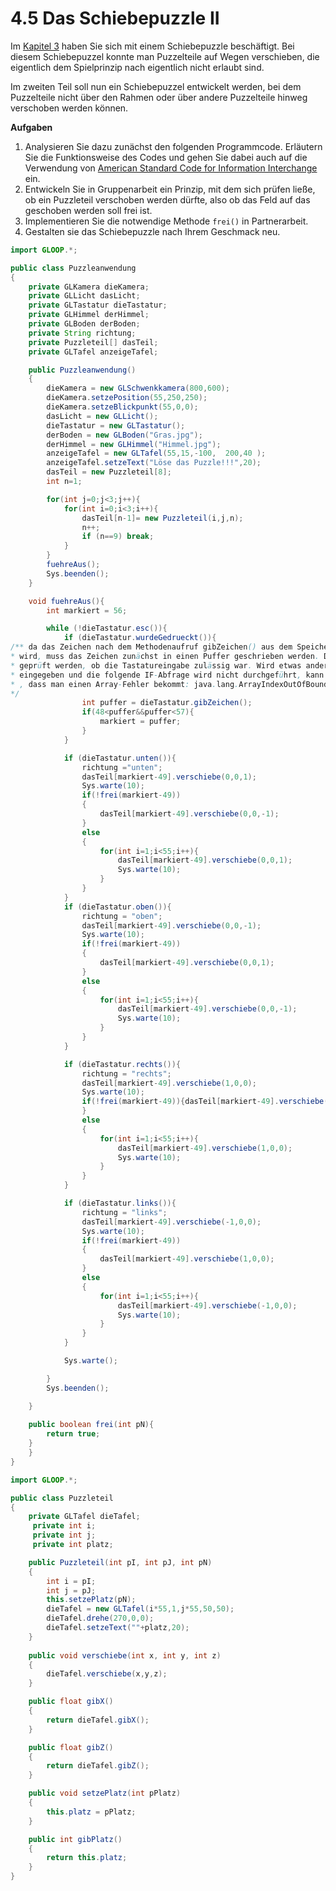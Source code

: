 # 4.5 Das Schiebepuzzle II

Im [Kapitel 3](/das-schiebepuzzle-teil1.md) haben Sie sich mit einem Schiebepuzzle beschäftigt. Bei diesem Schiebepuzzel konnte man Puzzelteile auf Wegen verschieben, die eigentlich dem Spielprinzip nach eigentlich nicht erlaubt sind.

Im zweiten Teil soll nun ein Schiebepuzzel entwickelt werden, bei dem Puzzelteile nicht über den Rahmen oder über andere Puzzelteile hinweg verschoben werden können.

**Aufgaben**  
1. Analysieren Sie dazu zunächst den folgenden Programmcode. Erläutern Sie die Funktionsweise des Codes und gehen Sie dabei auch auf die Verwendung von [American Standard Code for Information Interchange ](https://de.wikipedia.org/wiki/American_Standard_Code_for_Information_Interchange)ein.  
2. Entwickeln Sie in Gruppenarbeit ein Prinzip, mit dem sich prüfen ließe, ob ein Puzzleteil verschoben werden dürfte, also ob das Feld auf das geschoben werden soll frei ist.  
3. Implementieren Sie die notwendige Methode `frei()` in Partnerarbeit.  
4. Gestalten sie das Schiebepuzzle nach Ihrem Geschmack neu.

```java
import GLOOP.*;

public class Puzzleanwendung
{
    private GLKamera dieKamera;
    private GLLicht dasLicht;
    private GLTastatur dieTastatur;
    private GLHimmel derHimmel;
    private GLBoden derBoden; 
    private String richtung;
    private Puzzleteil[] dasTeil;
    private GLTafel anzeigeTafel;

    public Puzzleanwendung()
    {
        dieKamera = new GLSchwenkkamera(800,600);
        dieKamera.setzePosition(55,250,250);
        dieKamera.setzeBlickpunkt(55,0,0);
        dasLicht = new GLLicht();
        dieTastatur = new GLTastatur();
        derBoden = new GLBoden("Gras.jpg");
        derHimmel = new GLHimmel("Himmel.jpg");
        anzeigeTafel = new GLTafel(55,15,-100,  200,40 );
        anzeigeTafel.setzeText("Löse das Puzzle!!!",20); 
        dasTeil = new Puzzleteil[8];
        int n=1;

        for(int j=0;j<3;j++){
            for(int i=0;i<3;i++){
                dasTeil[n-1]= new Puzzleteil(i,j,n);
                n++;
                if (n==9) break;
            }
        }
        fuehreAus();
        Sys.beenden();
    }

    void fuehreAus(){
        int markiert = 56;

        while (!dieTastatur.esc()){
            if (dieTastatur.wurdeGedrueckt()){
/** da das Zeichen nach dem Methodenaufruf gibZeichen() aus dem Speicher gelöscht
* wird, muss das Zeichen zunächst in einen Puffer geschrieben werden. Dann kann
* geprüft werden, ob die Tastatureingabe zulässig war. Wird etwas anderes als 1 bis 8 
* eingegeben und die folgende IF-Abfrage wird nicht durchgeführt, kann es passieren
* , dass man einen Array-Fehler bekommt: java.lang.ArrayIndexOutOfBoundsException (Laufzeitfehler)
*/
                int puffer = dieTastatur.gibZeichen();
                if(48<puffer&&puffer<57){
                    markiert = puffer;
                }
            }

            if (dieTastatur.unten()){
                richtung ="unten";
                dasTeil[markiert-49].verschiebe(0,0,1);
                Sys.warte(10);
                if(!frei(markiert-49))
                {
                    dasTeil[markiert-49].verschiebe(0,0,-1);
                }
                else
                {
                    for(int i=1;i<55;i++){
                        dasTeil[markiert-49].verschiebe(0,0,1);
                        Sys.warte(10);
                    }
                }
            }
            if (dieTastatur.oben()){
                richtung = "oben";
                dasTeil[markiert-49].verschiebe(0,0,-1);
                Sys.warte(10);
                if(!frei(markiert-49))
                {
                    dasTeil[markiert-49].verschiebe(0,0,1);
                }
                else
                {
                    for(int i=1;i<55;i++){
                        dasTeil[markiert-49].verschiebe(0,0,-1);
                        Sys.warte(10);
                    }
                }
            }

            if (dieTastatur.rechts()){
                richtung = "rechts";
                dasTeil[markiert-49].verschiebe(1,0,0);
                Sys.warte(10);
                if(!frei(markiert-49)){dasTeil[markiert-49].verschiebe(-1,0,0);
                }
                else
                {
                    for(int i=1;i<55;i++){
                        dasTeil[markiert-49].verschiebe(1,0,0);
                        Sys.warte(10);
                    }
                }
            }

            if (dieTastatur.links()){
                richtung = "links";
                dasTeil[markiert-49].verschiebe(-1,0,0);
                Sys.warte(10);
                if(!frei(markiert-49))
                {
                    dasTeil[markiert-49].verschiebe(1,0,0);
                }
                else
                {
                    for(int i=1;i<55;i++){
                        dasTeil[markiert-49].verschiebe(-1,0,0);
                        Sys.warte(10);
                    }
                }
            }

            Sys.warte();

        }         
        Sys.beenden();

    }
    
    public boolean frei(int pN){
        return true;
    }
    }
}
```



```java
import GLOOP.*;

public class Puzzleteil
{
    private GLTafel dieTafel;
     private int i;
     private int j;
     private int platz;

    public Puzzleteil(int pI, int pJ, int pN)
    {
        int i = pI;
        int j = pJ;
        this.setzePlatz(pN);
        dieTafel = new GLTafel(i*55,1,j*55,50,50);
        dieTafel.drehe(270,0,0);
        dieTafel.setzeText(""+platz,20);
    }
    
    public void verschiebe(int x, int y, int z)
    {
        dieTafel.verschiebe(x,y,z);
    }

    public float gibX()
    {
        return dieTafel.gibX();   
    }

    public float gibZ()
    {
        return dieTafel.gibZ();   
    }

    public void setzePlatz(int pPlatz)
    {
        this.platz = pPlatz;
    }

    public int gibPlatz()
    {
        return this.platz;
    }
}

```




